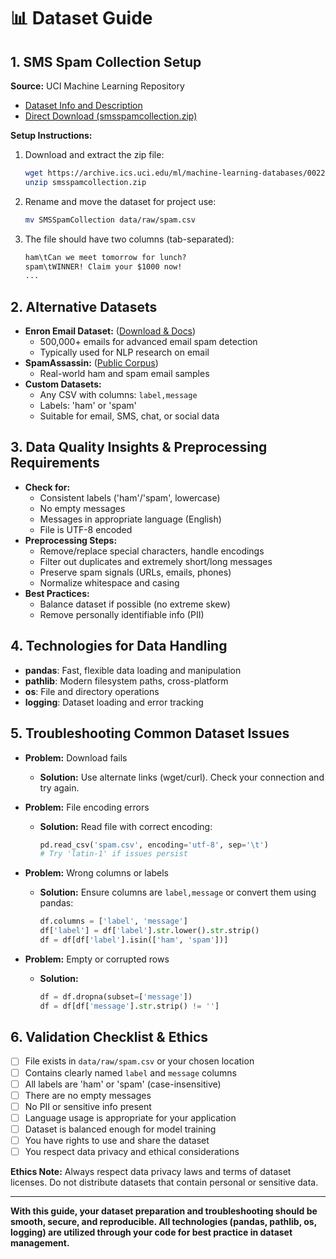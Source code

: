 # 📊 Dataset Guide

## 1. SMS Spam Collection Setup

**Source:** UCI Machine Learning Repository  
- [Dataset Info and Description](https://archive.ics.uci.edu/ml/datasets/SMS+Spam+Collection)
- [Direct Download (smsspamcollection.zip)](https://archive.ics.uci.edu/ml/machine-learning-databases/00228/smsspamcollection.zip)

**Setup Instructions:**
1. Download and extract the zip file:
   ```bash
   wget https://archive.ics.uci.edu/ml/machine-learning-databases/00228/smsspamcollection.zip
   unzip smsspamcollection.zip
   ```
2. Rename and move the dataset for project use:
   ```bash
   mv SMSSpamCollection data/raw/spam.csv
   ```
3. The file should have two columns (tab-separated):
   ```txt
   ham\tCan we meet tomorrow for lunch?
   spam\tWINNER! Claim your $1000 now!
   ...
   ```

## 2. Alternative Datasets

- **Enron Email Dataset:** ([Download & Docs](https://www.cs.cmu.edu/~enron/))
    - 500,000+ emails for advanced email spam detection
    - Typically used for NLP research on email
- **SpamAssassin:** ([Public Corpus](https://spamassassin.apache.org/old/publiccorpus/))
    - Real-world ham and spam email samples
- **Custom Datasets:**
    - Any CSV with columns: `label,message`
    - Labels: 'ham' or 'spam'
    - Suitable for email, SMS, chat, or social data

## 3. Data Quality Insights & Preprocessing Requirements

- **Check for:**
    - Consistent labels ('ham'/'spam', lowercase)
    - No empty messages
    - Messages in appropriate language (English)
    - File is UTF-8 encoded
- **Preprocessing Steps:**
    - Remove/replace special characters, handle encodings
    - Filter out duplicates and extremely short/long messages
    - Preserve spam signals (URLs, emails, phones)
    - Normalize whitespace and casing
- **Best Practices:**
    - Balance dataset if possible (no extreme skew)
    - Remove personally identifiable info (PII)

## 4. Technologies for Data Handling

- **pandas**: Fast, flexible data loading and manipulation
- **pathlib**: Modern filesystem paths, cross-platform
- **os**: File and directory operations
- **logging**: Dataset loading and error tracking

## 5. Troubleshooting Common Dataset Issues

- **Problem:** Download fails
    - **Solution:** Use alternate links (wget/curl). Check your connection and try again.

- **Problem:** File encoding errors
    - **Solution:** Read file with correct encoding:
        ```python
        pd.read_csv('spam.csv', encoding='utf-8', sep='\t')
        # Try 'latin-1' if issues persist
        ```

- **Problem:** Wrong columns or labels
    - **Solution:** Ensure columns are `label,message` or convert them using pandas:
        ```python
        df.columns = ['label', 'message']
        df['label'] = df['label'].str.lower().str.strip()
        df = df[df['label'].isin(['ham', 'spam'])]
        ```

- **Problem:** Empty or corrupted rows
    - **Solution:**
        ```python
        df = df.dropna(subset=['message'])
        df = df[df['message'].str.strip() != '']
        ```

## 6. Validation Checklist & Ethics

- [ ] File exists in `data/raw/spam.csv` or your chosen location
- [ ] Contains clearly named `label` and `message` columns
- [ ] All labels are 'ham' or 'spam' (case-insensitive)
- [ ] There are no empty messages
- [ ] No PII or sensitive info present
- [ ] Language usage is appropriate for your application
- [ ] Dataset is balanced enough for model training
- [ ] You have rights to use and share the dataset
- [ ] You respect data privacy and ethical considerations

**Ethics Note:**
Always respect data privacy laws and terms of dataset licenses. Do not distribute datasets that contain personal or sensitive data.

---

**With this guide, your dataset preparation and troubleshooting should be smooth, secure, and reproducible. All technologies (pandas, pathlib, os, logging) are utilized through your code for best practice in dataset management.**

